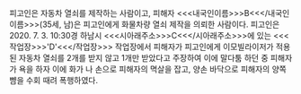 피고인은 자동차 열쇠를 제작하는 사람이고, 피해자 <<<내국인이름>>>B<<</내국인이름>>>(35세, 남)은 피고인에게 화물차량 열쇠 제작을 의뢰한 사람이다.
피고인은 2020. 7. 3. 10:30경 하남시 <<<시아래주소>>>C<<</시아래주소>>>에 있는 <<<작업장>>>'D'<<</작업장>>> 작업장에서 피해자가 피고인에게 이모빌라이저가 적용된 자동차 열쇠를 2개를 받지 않고 1개만 받았다고 주장하여 이에 말다툼 하던 중 피해자가 욕을 하자 이에 화가 나 손으로 피해자의 멱살을 잡고, 양손 바닥으로 피해자의 양쪽 뺨을 수회 때려 폭행하였다.